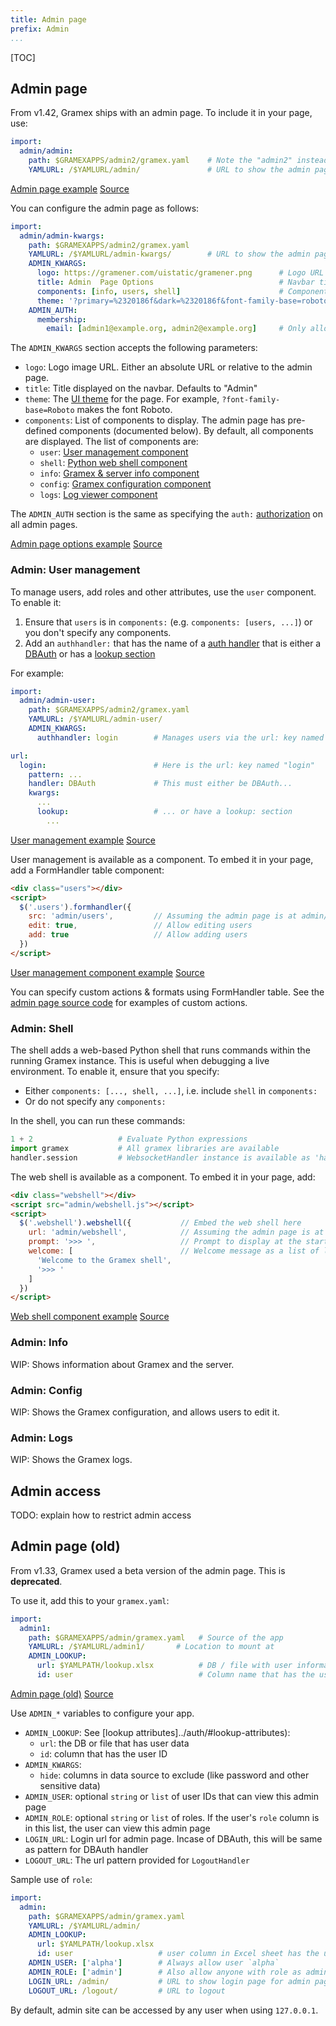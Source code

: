 ```yaml
---
title: Admin page
prefix: Admin
...
```


[TOC]

## Admin page

From v1.42, Gramex ships with an admin page. To include it in your page, use:

```yaml
import:
  admin/admin:
    path: $GRAMEXAPPS/admin2/gramex.yaml    # Note the "admin2" instead of "admin"
    YAMLURL: /$YAMLURL/admin/               # URL to show the admin page at
```

<div class="example">
  <a class="example-demo" href="admin/">Admin page example</a>
  <a class="example-src" href="http://code.gramener.com/cto/gramex/tree/master/gramex/apps/guide/admin/gramex.yaml">Source</a>
</div>

You can configure the admin page as follows:

```yaml
import:
  admin/admin-kwargs:
    path: $GRAMEXAPPS/admin2/gramex.yaml
    YAMLURL: /$YAMLURL/admin-kwargs/        # URL to show the admin page at
    ADMIN_KWARGS:
      logo: https://gramener.com/uistatic/gramener.png      # Logo URL
      title: Admin  Page Options                            # Navbar title
      components: [info, users, shell]                      # Components to show
      theme: '?primary=%2320186f&dark=%2320186f&font-family-base=roboto&body-bg=%23f8f8f8'  # Bootstrap theme query
    ADMIN_AUTH:
      membership:
        email: [admin1@example.org, admin2@example.org]     # Only allow these users
```

The `ADMIN_KWARGS` section accepts the following parameters:

- `logo`: Logo image URL. Either an absolute URL or relative to the admin page.
- `title`: Title displayed on the navbar. Defaults to "Admin"
- `theme`: The [UI theme](../uicomponents/) for the page. For example,
  `?font-family-base=Roboto` makes the font Roboto.
- `components`: List of components to display. The admin page has pre-defined
  components (documented below). By default, all components are displayed. The list of components are:
    - `user`: [User management component](#admin-user-management)
    - `shell`: [Python web shell component](#admin-shell)
    - `info`: [Gramex & server info component](#admin-info)
    - `config`: [Gramex configuration component](#admin-config)
    - `logs`: [Log viewer component](#admin-logs)

The `ADMIN_AUTH` section is the same as specifying the `auth:`
[authorization](../auth/#authorization) on all admin pages.

<div class="example">
  <a class="example-demo" href="admin-kwargs/">Admin page options example</a>
  <a class="example-src" href="http://code.gramener.com/cto/gramex/tree/master/gramex/apps/guide/admin/gramex.yaml">Source</a>
</div>

### Admin: User management

To manage users, add roles and other attributes, use the `user` component.
To enable it:

1. Ensure that `users` is in `components:` (e.g. `components: [users, ...]`) or
   you don't specify any components.
2. Add an `authhandler:` that has the name of a [auth handler](../auth/) that is
   either a [DBAuth](../auth/#dbauth) or has a [lookup section](../authhandler/#lookup-attributes)

For example:

```yaml
import:
  admin/admin-user:
    path: $GRAMEXAPPS/admin2/gramex.yaml
    YAMLURL: /$YAMLURL/admin-user/
    ADMIN_KWARGS:
      authhandler: login        # Manages users via the url: key named "login"

url:
  login:                        # Here is the url: key named "login"
    pattern: ...
    handler: DBAuth             # This must either be DBAuth...
    kwargs:
      ...
      lookup:                   # ... or have a lookup: section
        ...
```

<div class="example">
  <a class="example-demo" href="admin-user/">User management example</a>
  <a class="example-src" href="http://code.gramener.com/cto/gramex/tree/master/gramex/apps/guide/admin/gramex.yaml">Source</a>
</div>

User management is available as a component. To embed it in your page, add a
FormHandler table component:

```html
<div class="users"></div>
<script>
  $('.users').formhandler({
    src: 'admin/users',         // Assuming the admin page is at admin/
    edit: true,                 // Allow editing users
    add: true                   // Allow adding users
  })
</script>
```

<div class="example">
  <a class="example-demo" href="users.html">User management component example</a>
  <a class="example-src" href="http://code.gramener.com/cto/gramex/tree/master/gramex/apps/guide/admin/users.html">Source</a>
</div>

You can specify custom actions & formats using FormHandler table. See the [admin page source code](https://code.gramener.com/cto/gramex/blob/dev/gramex/apps/admin2/index.html) for examples of custom actions.

### Admin: Shell

The shell adds a web-based Python shell that runs commands within the running
Gramex instance. This is useful when debugging a live environment.
To enable it, ensure that you specify:

- Either `components: [..., shell, ...]`, i.e. include `shell` in `components:`
- Or do not specify any `components:`

In the shell, you can run these commands:

```python
1 + 2                   # Evaluate Python expressions
import gramex           # All gramex libraries are available
handler.session         # WebsocketHandler instance is available as 'handler'
```

The web shell is available as a component. To embed it in your page, add:

```html
<div class="webshell"></div>
<script src="admin/webshell.js"></script>
<script>
  $('.webshell').webshell({           // Embed the web shell here
    url: 'admin/webshell',            // Assuming the admin page is at admin/
    prompt: '>>> ',                   // Prompt to display at the start of each page
    welcome: [                        // Welcome message as a list of lines.
      'Welcome to the Gramex shell',
      '>>> '
    ]
  })
</script>
```

<div class="example">
  <a class="example-demo" href="shell.html">Web shell component example</a>
  <a class="example-src" href="http://code.gramener.com/cto/gramex/tree/master/gramex/apps/guide/admin/shell.html">Source</a>
</div>

### Admin: Info

WIP: Shows information about Gramex and the server.

### Admin: Config

WIP: Shows the Gramex configuration, and allows users to edit it.

### Admin: Logs

WIP: Shows the Gramex logs.


## Admin access

TODO: explain how to restrict admin access


## Admin page (old)

From v1.33, Gramex used a beta version of the admin page. This is **deprecated**.

To use it, add this to your `gramex.yaml`:

```yaml
import:
  admin1:
    path: $GRAMEXAPPS/admin/gramex.yaml   # Source of the app
    YAMLURL: /$YAMLURL/admin1/       # Location to mount at
    ADMIN_LOOKUP:
      url: $YAMLPATH/lookup.xlsx          # DB / file with user information
      id: user                            # Column name that has the user ID
```

<div class="example">
  <a class="example-demo" href="admin1/">Admin page (old)</a>
  <a class="example-src" href="http://code.gramener.com/cto/gramex/tree/master/gramex/apps/guide/admin/gramex.yaml">Source</a>
</div>

Use `ADMIN_*` variables to configure your app.

- `ADMIN_LOOKUP`: See [lookup attributes]../auth/#lookup-attributes):
  - `url`: the DB or file that has user data
  - `id`: column that has the user ID
- `ADMIN_KWARGS`:
  - `hide`: columns in data source to exclude (like password and other sensitive data)
- `ADMIN_USER`: optional `string` or `list` of user IDs that can view this admin page
- `ADMIN_ROLE`: optional `string` or `list` of roles. If the user's `role` column is in this list, the user can view this admin page
- `LOGIN_URL`: Login url for admin page. Incase of DBAuth, this will be same as pattern for DBAuth handler
- `LOGOUT_URL`: The url pattern provided for `LogoutHandler`

Sample use of `role`:

```yaml
import:
  admin:
    path: $GRAMEXAPPS/admin/gramex.yaml
    YAMLURL: /$YAMLURL/admin/
    ADMIN_LOOKUP:
      url: $YAMLPATH/lookup.xlsx
      id: user                   # user column in Excel sheet has the user name
    ADMIN_USER: ['alpha']        # Always allow user `alpha`
    ADMIN_ROLE: ['admin']        # Also allow anyone with role as admin
    LOGIN_URL: /admin/           # URL to show login page for admin page
    LOGOUT_URL: /logout/         # URL to logout
```

By default, admin site can be accessed by any user when using `127.0.0.1`.
